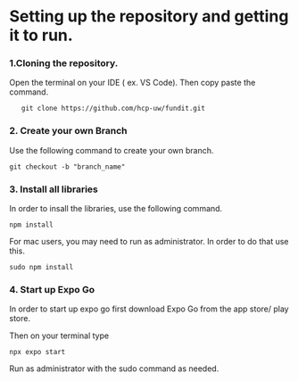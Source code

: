 # Setting up the repository and getting it to run.

 ### 1.Cloning the repository.
 Open the terminal on your IDE ( ex. VS Code). Then copy paste the command.

```    git clone https://github.com/hcp-uw/fundit.git ```

### 2. Create your own Branch

Use the following command to create your own branch.

  ``` git checkout -b "branch_name" ```
  
### 3. Install all libraries

In order to insall the libraries, use the following command. 

``` npm install ```

For mac users, you may need to run as administrator. In order to do that use this.

``` sudo npm install ```

### 4. Start up Expo Go

In order to start up expo go first download Expo Go from the app store/ play store.

Then on your terminal type

``` npx expo start ```

Run as administrator with the sudo command as needed.

